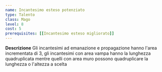 ```yaml
---
name: Incantesimo esteso potenziato
type: Talento
class: Mago
level: 8
cost: 5
prerequisites: [[Incantesimo esteso migliorato]]
---
```


**Descrizione**
Gli incantesimi ad emanazione e propagazione hanno l'area incrementata di 3, gli
incantesimi con area vampa hanno la lunghezza quadruplicata mentre quelli con
area muro possono quadruplicare la lunghezza o l'altezza a scelta